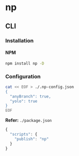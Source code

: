 # np

## CLI

### Installation

#### NPM

```sh
npm install np -D
```

### Configuration

```sh
cat << EOF > ./.np-config.json
{
  "anyBranch": true,
  "yolo": true
}
EOF
```

**Refer:** `./package.json`

```js
{
  "scripts": {
    "publish": "np"
  }
}
```
